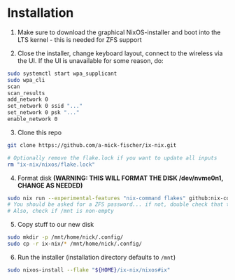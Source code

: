 # Installation

1. Make sure to download the graphical NixOS-installer and boot into the LTS kernel - this is needed for ZFS support

2. Close the installer, change keyboard layout, connect to the wireless via the UI. If the UI is unavailable for some reason, do:
```bash
sudo systemctl start wpa_supplicant
sudo wpa_cli
scan
scan_results
add_network 0
set_network 0 ssid "..."
set_network 0 psk "..."
enable_network 0
```

3. Clone this repo
```bash
git clone https://github.com/a-nick-fischer/ix-nix.git

# Optionally remove the flake.lock if you want to update all inputs
rm "ix-nix/nixos/flake.lock" 
```

4. Format disk **(WARNING: THIS WILL FORMAT THE DISK /dev/nvme0n1, CHANGE AS NEEDED)**
```bash
sudo nix run --experimental-features "nix-command flakes" github:nix-community/disko/latest -- --mode destroy,format,mount "ix-nix/nixos/modules/disko.nix"
# You should be asked for a ZFS password... if not, double check that the command was successful.
# Also, check if /mnt is non-empty
```

5. Copy stuff to our new disk
```bash
sudo mkdir -p /mnt/home/nick/.config/
sudo cp -r ix-nix/* /mnt/home/nick/.config/
```

6. Run the installer (installation directory defaults to `/mnt`)
```bash
sudo nixos-install --flake "${HOME}/ix-nix/nixos#ix"
```
